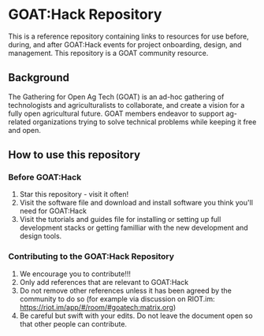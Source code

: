 # GOAT:Hack Repository

This is a reference repository containing links to resources for use before, during, and after GOAT:Hack events for project onboarding, design, and management. This repository is a GOAT community resource.

## Background
The Gathering for Open Ag Tech (GOAT) is an ad-hoc gathering of technologists and agriculturalists to collaborate, and create a vision for a fully open agricultural future. GOAT members endeavor to support ag-related organizations trying to solve technical problems while keeping it free and open.

## How to use this repository

### Before GOAT:Hack
1. Star this repository - visit it often!
2. Visit the software file and download and install software you think you'll need for GOAT:Hack
3. Visit the tutorials and guides file for installing or setting up full development stacks or getting familliar with the new development and design tools.

### Contributing to the GOAT:Hack Repository
1. We encourage you to contribute!!!
2. Only add references that are relevant to GOAT:Hack
3. Do not remove other references unless it has been agreed by the community to do so (for example via discussion on RIOT.im: https://riot.im/app/#/room/#goatech:matrix.org)
4. Be careful but swift with your edits. Do not leave the document open so that other people can contribute.
